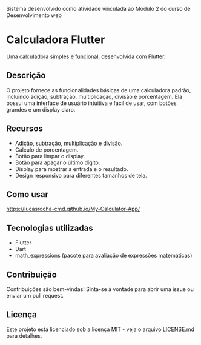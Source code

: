 
Sistema desenvolvido como atividade vinculada ao Modulo 2 do curso de Desenvolvimento web

# Calculadora Flutter

Uma calculadora simples e funcional, desenvolvida com Flutter.

## Descrição

O projeto fornece as funcionalidades básicas de uma calculadora padrão, incluindo adição, subtração, multiplicação, divisão e porcentagem. Ela possui uma interface de usuário intuitiva e fácil de usar, com botões grandes e um display claro.

## Recursos

- Adição, subtração, multiplicação e divisão.
- Cálculo de porcentagem.
- Botão para limpar o display.
- Botão para apagar o último dígito.
- Display para mostrar a entrada e o resultado.
- Design responsivo para diferentes tamanhos de tela.

## Como usar

https://lucasrocha-cmd.github.io/My-Calculator-App/

## Tecnologias utilizadas

- Flutter
- Dart
- math_expressions (pacote para avaliação de expressões matemáticas)


## Contribuição

Contribuições são bem-vindas! Sinta-se à vontade para abrir uma issue ou enviar um pull request.

## Licença

Este projeto está licenciado sob a licença MIT - veja o arquivo [LICENSE.md](LICENSE.md) para detalhes.

